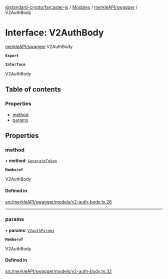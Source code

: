 [@standard-crypto/farcaster-js](../README.md) / [Modules](../modules.md) / [merkleAPI/swagger](../modules/merkleAPI_swagger.md) / V2AuthBody

# Interface: V2AuthBody

[merkleAPI/swagger](../modules/merkleAPI_swagger.md).V2AuthBody

**`Export`**

**`Interface`**

V2AuthBody

## Table of contents

### Properties

- [method](merkleAPI_swagger.V2AuthBody.md#method)
- [params](merkleAPI_swagger.V2AuthBody.md#params)

## Properties

### method

• **method**: [`GenerateToken`](../enums/merkleAPI_swagger.V2AuthBodyMethodEnum.md#generatetoken)

**`Memberof`**

V2AuthBody

#### Defined in

[src/merkleAPI/swagger/models/v2-auth-body.ts:26](https://github.com/standard-crypto/farcaster-js/blob/main/src/merkleAPI/swagger/models/v2-auth-body.ts#L26)

___

### params

• **params**: [`V2authParams`](merkleAPI_swagger.V2authParams.md)

**`Memberof`**

V2AuthBody

#### Defined in

[src/merkleAPI/swagger/models/v2-auth-body.ts:32](https://github.com/standard-crypto/farcaster-js/blob/main/src/merkleAPI/swagger/models/v2-auth-body.ts#L32)
